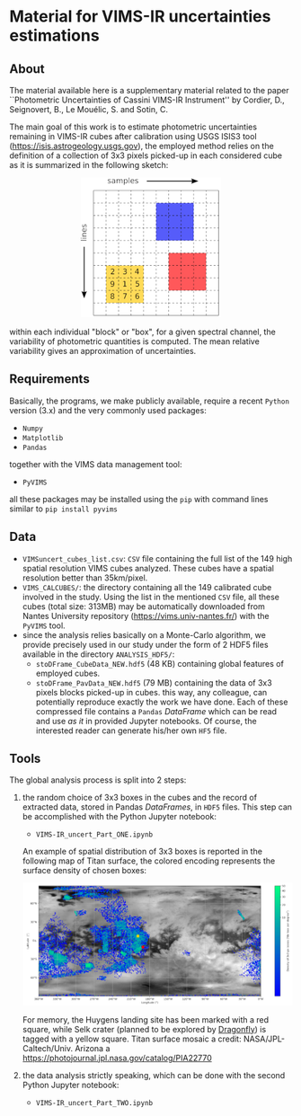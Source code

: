 # Material for VIMS-IR uncertainties estimations

## About
The material available here is a supplementary material related to the paper 
``Photometric Uncertainties of Cassini VIMS-IR Instrument'' by Cordier, D., Seignovert, B., Le Mouélic, S. and 
Sotin, C.

The main goal of this work is to estimate photometric uncertainties remaining in VIMS-IR cubes after calibration using
USGS ISIS3 tool (https://isis.astrogeology.usgs.gov), the employed method relies on the definition of a collection of
3x3 pixels picked-up in each considered cube as it is summarized in the following sketch:

<center>
<img src="fig/scheme_VIMS_CUBE_SMALL.png">
</center>

within each individual "block" or "box", for a given spectral channel, the variability of photometric quantities is computed. 
The mean relative variability gives an approximation of uncertainties.

## Requirements
Basically, the programs, we make publicly available, require a recent `Python` version (3.x) and the very commonly used packages:
 - `Numpy`
 - `Matplotlib`
 - `Pandas`

together with the VIMS data management tool:
 - `PyVIMS` 
 
all these packages may be installed using the `pip` with command lines similar to `pip install pyvims`

## Data
 - `VIMSuncert_cubes_list.csv`: `CSV` file containing the full list of the 149 high spatial resolution VIMS cubes analyzed.
    These cubes have a spatial resolution better than 35km/pixel.
 - `VIMS_CALCUBES/`: the directory containing all the 149 calibrated cube involved in the study. Using the list in the 
   mentioned `CSV` file, all these cubes (total size: 313MB) may be automatically downloaded from Nantes University
   repository (https://vims.univ-nantes.fr/) with the `PyVIMS` tool.
 - since the analysis relies basically on a Monte-Carlo algorithm, we provide precisely used in our study under the
   form of 2 HDF5 files available in the directory `ANALYSIS_HDF5/`:
   - `stoDFrame_CubeData_NEW.hdf5` (48 KB) containing global features of employed cubes.
   - `stoDFrame_PavData_NEW.hdf5` (79 MB) containing the data of 3x3 pixels blocks picked-up in cubes.
   this way, any colleague, can potentially reproduce exactly the work we have done. Each of these compressed file contains
   a `Pandas` *DataFrame* which can be read and use *as it* in provided Jupyter notebooks. Of course, the interested reader
   can generate his/her own `HF5` file.
   
## Tools
The global analysis process is split into 2 steps:
 1. the random choice of 3x3 boxes in the cubes and the record of extracted data, stored in Pandas *DataFrames*, in
    `HDF5` files. This step can be accomplished with the Python Jupyter notebook:
    - `VIMS-IR_uncert_Part_ONE.ipynb`
    
    An example of spatial distribution of 3x3 boxes is reported in the following map of Titan surface, the colored
    encoding represents the surface density of chosen boxes:
    <center>
    <img src="fig/distri_map_boxes.png">
    </center>
    
    For memory, the Huygens landing site has been marked with a red square, while Selk crater
    (planned to be explored by [Dragonfly](https://dragonfly.jhuapl.edu)) is tagged with a yellow square. 
    Titan surface mosaic a credit: NASA/JPL-Caltech/Univ. Arizona
    a https://photojournal.jpl.nasa.gov/catalog/PIA22770

 2. the data analysis strictly speaking, which can be done with the second Python Jupyter notebook:
    - `VIMS-IR_uncert_Part_TWO.ipynb`
